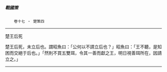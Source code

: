 

##### 戰國策
　　`卷十七 ‧ 楚策四`

* * *

楚王后死

楚王后死，未立后也。謂昭魚曰：「公何以不請立后也？」昭魚曰：「王不聽，是知困而交絕于后也。」「然則不買五雙珥，令其一善而獻之王，明日視善珥所在，因請立之。」

* * *


